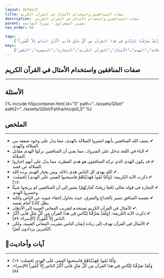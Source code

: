 ```yaml
---
layout: default
title: صفات المنافقين واستخدام الأمثال في القرآن الكريم
description:  صفات المنافقين واستخدام الأمثال في القرآن الكريم
parent: تفسير الشعراوي - سورة الفاتحة
nav_order: 56

tags: 
    ["وَأَمَّا ثَمُودُ فَهَدَيْنَاهُمْ فاستحبوا العمى عَلَى الهدى","وَلَقَدْ صَرَّفْنَا لِلنَّاسِ فِي هذا القرآن مِن كُلِّ مَثَلٍ فأبى أَكْثَرُ الناس إِلاَّ كُفُوراً"]
keys:
    ["المنافقين","الضلالة","الهدى","الأمثال","القرآن الكريم","التجارة","النفسية","الكفر"]
---
```

## ‏صفات المنافقين واستخدام الأمثال في القرآن الكريم
***
## الأسئلة 
{% include h5pcontainer.html id="5" path="../assets/QSet" path2="../assets/QSet/Fatiha/mcqs0_5" %}
## الملخص
***
- ‏✔ يصف الله المنافقين بأنهم اشتروا الضلالة بالهدى، مما يدل على وجود صفقة بين الضلالة والهدى. 
- ‏✔ الباء في اللغة تدخل على المتروك، مما يعني أن المنافقين تركوا الهدى مقابل الضلالة. 
- ‏✔ قد يكون الهدى الذي تركه المنافقون هو هدى الفطرة، مما يدل على أنهم اختاروا الضلالة عن قصد. 
- ‏✔ الله يهدي كل الناس هدى دلالة، ومن يختار الهدى يزده الله. 
- ‏✔ ذكرت الآية الكريمة: {وَأَمَّا ثَمُودُ فَهَدَيْنَاهُمْ فاستحبوا العمى عَلَى الهدى} [فصلت: ١٧]. 
- ‏✔ التجارة في قوله تعالى {فَمَا رَبِحَتْ تِّجَارَتُهُمْ} تشير إلى أن المنافقين لم يربحوا شيئًا وخسروا الهدى. 
- ‏✔ نفسية المنافق تتميز بالخداع والتمزق، حيث يحاول إخفاء عيوبه عن الناس ولكنه يظل كاذبًا أمام نفسه. 
- ‏✔ الأمثال في القرآن الكريم تستخدم لتقريب المعاني الغيبية إلى الأذهان. 
- ‏✔ ذكرت الآية الكريمة: {وَلَقَدْ صَرَّفْنَا لِلنَّاسِ فِي هذا القرآن مِن كُلِّ مَثَلٍ فأبى أَكْثَرُ الناس إِلاَّ كُفُوراً} [الإسراء: ٨٩]. 
- ‏✔ الأمثال في القرآن تهدف إلى زيادة إيمان الناس بتقريب المعاني الغيبية، ولكن الكثيرين يزدادون كفرًا. 

## 📜آيات وأحاديث
***
- ‏وَأَمَّا ثَمُودُ فَهَدَيْنَاهُمْ فاستحبوا العمى عَلَى الهدى (فصلت: ١٧)
- ‏وَلَقَدْ صَرَّفْنَا لِلنَّاسِ فِي هذا القرآن مِن كُلِّ مَثَلٍ فأبى أَكْثَرُ الناس إِلاَّ كُفُوراً (الإسراء: ٨٨)

